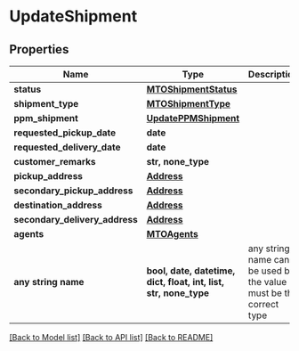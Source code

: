 # UpdateShipment


## Properties
Name | Type | Description | Notes
------------ | ------------- | ------------- | -------------
**status** | [**MTOShipmentStatus**](MTOShipmentStatus.md) |  | [optional] 
**shipment_type** | [**MTOShipmentType**](MTOShipmentType.md) |  | [optional] 
**ppm_shipment** | [**UpdatePPMShipment**](UpdatePPMShipment.md) |  | [optional] 
**requested_pickup_date** | **date** |  | [optional] 
**requested_delivery_date** | **date** |  | [optional] 
**customer_remarks** | **str, none_type** |  | [optional] 
**pickup_address** | [**Address**](Address.md) |  | [optional] 
**secondary_pickup_address** | [**Address**](Address.md) |  | [optional] 
**destination_address** | [**Address**](Address.md) |  | [optional] 
**secondary_delivery_address** | [**Address**](Address.md) |  | [optional] 
**agents** | [**MTOAgents**](MTOAgents.md) |  | [optional] 
**any string name** | **bool, date, datetime, dict, float, int, list, str, none_type** | any string name can be used but the value must be the correct type | [optional]

[[Back to Model list]](../README.md#documentation-for-models) [[Back to API list]](../README.md#documentation-for-api-endpoints) [[Back to README]](../README.md)


